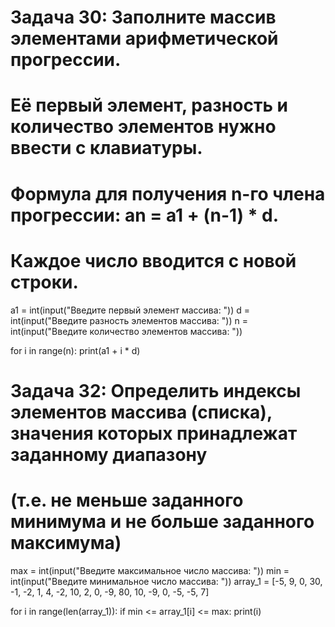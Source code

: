 # Задача 30:  Заполните массив элементами арифметической прогрессии. 
# Её первый элемент, разность и количество элементов нужно ввести с клавиатуры. 
# Формула для получения n-го члена прогрессии: an = a1 + (n-1) * d.
# Каждое число вводится с новой строки.

a1 = int(input("Введите первый элемент массива: "))
d = int(input("Введите разность элементов массива: "))
n = int(input("Введите количество элементов массива: "))

for i in range(n):
      print(a1 + i * d)
   
   






# Задача 32: Определить индексы элементов массива (списка), значения которых принадлежат заданному диапазону
# (т.е. не меньше заданного минимума и не больше заданного максимума)

max = int(input("Введите максимальное число массива: "))
min = int(input("Введите минимальное число массива: "))
array_1 = [-5, 9, 0, 30, -1, -2, 1, 4, -2, 10, 2, 0, -9, 80, 10, -9, 0, -5, -5, 7]

for i in range(len(array_1)):
    if min <= array_1[i] <= max:
        print(i)
